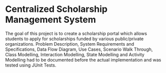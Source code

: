 # Centralized Scholarship Management System

The goal of this project is to create a scholarship portal which allows students to apply for scholarships funded by various public/private organizations. Problem Description, System Requirements and Specifications, Data Flow Diagram, Use Cases, Scenario Walk Through, Class Modelling, Interaction Modelling, State Modelling and Activity Modelling had to be documented before the actual implementation and was tested using JUnit Tests.